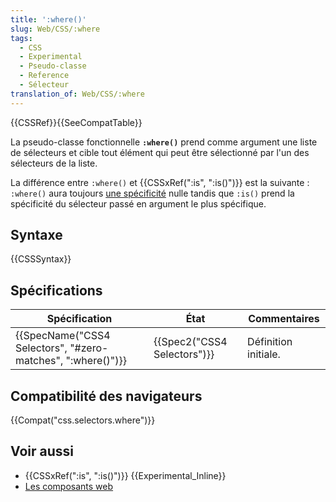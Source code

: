```yaml
---
title: ':where()'
slug: Web/CSS/:where
tags:
  - CSS
  - Experimental
  - Pseudo-classe
  - Reference
  - Sélecteur
translation_of: Web/CSS/:where
---
```


{{CSSRef}}{{SeeCompatTable}}

La pseudo-classe fonctionnelle **`:where()`** prend comme argument une liste de sélecteurs et cible tout élément qui peut être sélectionné par l'un des sélecteurs de la liste.

La différence entre `:where()` et {{CSSxRef(":is", ":is()")}} est la suivante : `:where()` aura toujours [une spécificité](/fr/docs/Apprendre/CSS/Introduction_à_CSS/La_cascade_et_l_héritage#Spécificité) nulle tandis que `:is()` prend la spécificité du sélecteur passé en argument le plus spécifique.

## Syntaxe

{{CSSSyntax}}

## Spécifications

| Spécification                                                                    | État                                 | Commentaires         |
| -------------------------------------------------------------------------------- | ------------------------------------ | -------------------- |
| {{SpecName("CSS4 Selectors", "#zero-matches", ":where()")}} | {{Spec2("CSS4 Selectors")}} | Définition initiale. |

## Compatibilité des navigateurs

{{Compat("css.selectors.where")}}

## Voir aussi

- {{CSSxRef(":is", ":is()")}} {{Experimental_Inline}}
- [Les composants web](/fr/docs/Web/Web_Components)
